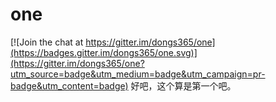 # one

[![Join the chat at https://gitter.im/dongs365/one](https://badges.gitter.im/dongs365/one.svg)](https://gitter.im/dongs365/one?utm_source=badge&utm_medium=badge&utm_campaign=pr-badge&utm_content=badge)
好吧，这个算是第一个吧。
